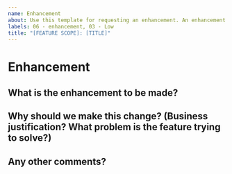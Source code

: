 ```yaml
---
name: Enhancement
about: Use this template for requesting an enhancement. An enhancement is an improvement or extension of an existing feature. Enhancements should be used to document UX improvements.
labels: 06 - enhancement, 03 - Low
title: "[FEATURE SCOPE]: [TITLE]"
---
```


<!--
## Instructions
Labels for change type and priority are automatically assigned at the time of creation. 
**The default priority is Low. Please change the priority label if this requires more attention.**

Here are suggestions to help you set the correct priority but changes can be made at your discretion.

If this request is related to:  
  - Current series objectives
  - Next major release objectives
  - Impacting or Requested by multiple customers
please set the priority to High.

If this request does not meet the above criteria but is more important,
please set the priority to Medium. 
-->

# Enhancement

## What is the enhancement to be made?


## Why should we make this change? (Business justification? What problem is the feature trying to solve?)


## Any other comments?



